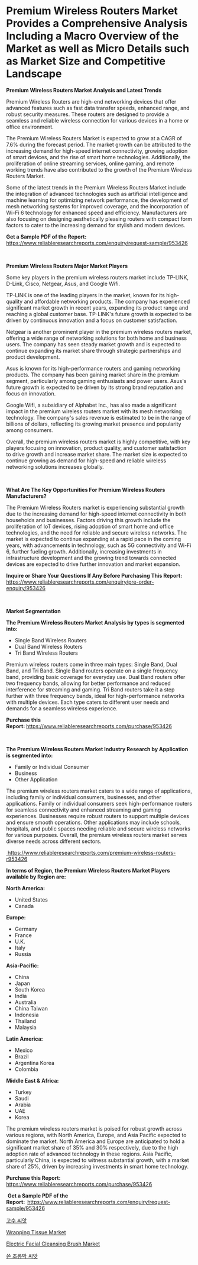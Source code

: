<p><h1>Premium Wireless Routers Market Provides a Comprehensive Analysis Including a Macro Overview of the Market as well as Micro Details such as Market Size and Competitive Landscape</h1></p><p><strong>Premium Wireless Routers Market Analysis and Latest Trends</strong></p>
<p><p>Premium Wireless Routers are high-end networking devices that offer advanced features such as fast data transfer speeds, enhanced range, and robust security measures. These routers are designed to provide a seamless and reliable wireless connection for various devices in a home or office environment.</p><p>The Premium Wireless Routers Market is expected to grow at a CAGR of 7.6% during the forecast period. The market growth can be attributed to the increasing demand for high-speed internet connectivity, growing adoption of smart devices, and the rise of smart home technologies. Additionally, the proliferation of online streaming services, online gaming, and remote working trends have also contributed to the growth of the Premium Wireless Routers Market.</p><p>Some of the latest trends in the Premium Wireless Routers Market include the integration of advanced technologies such as artificial intelligence and machine learning for optimizing network performance, the development of mesh networking systems for improved coverage, and the incorporation of Wi-Fi 6 technology for enhanced speed and efficiency. Manufacturers are also focusing on designing aesthetically pleasing routers with compact form factors to cater to the increasing demand for stylish and modern devices.</p></p>
<p><strong>Get a Sample PDF of the Report:&nbsp;</strong> <a href="https://www.reliableresearchreports.com/enquiry/request-sample/953426">https://www.reliableresearchreports.com/enquiry/request-sample/953426</a></p>
<p>&nbsp;</p>
<p><strong>Premium Wireless Routers Major Market Players</strong></p>
<p><p>Some key players in the premium wireless routers market include TP-LINK, D-Link, Cisco, Netgear, Asus, and Google Wifi.</p><p>TP-LINK is one of the leading players in the market, known for its high-quality and affordable networking products. The company has experienced significant market growth in recent years, expanding its product range and reaching a global customer base. TP-LINK's future growth is expected to be driven by continuous innovation and a focus on customer satisfaction.</p><p>Netgear is another prominent player in the premium wireless routers market, offering a wide range of networking solutions for both home and business users. The company has seen steady market growth and is expected to continue expanding its market share through strategic partnerships and product development.</p><p>Asus is known for its high-performance routers and gaming networking products. The company has been gaining market share in the premium segment, particularly among gaming enthusiasts and power users. Asus's future growth is expected to be driven by its strong brand reputation and focus on innovation.</p><p>Google Wifi, a subsidiary of Alphabet Inc., has also made a significant impact in the premium wireless routers market with its mesh networking technology. The company's sales revenue is estimated to be in the range of billions of dollars, reflecting its growing market presence and popularity among consumers.</p><p>Overall, the premium wireless routers market is highly competitive, with key players focusing on innovation, product quality, and customer satisfaction to drive growth and increase market share. The market size is expected to continue growing as demand for high-speed and reliable wireless networking solutions increases globally.</p></p>
<p>&nbsp;</p>
<p><strong>What Are The Key Opportunities For Premium Wireless Routers Manufacturers?</strong></p>
<p><p>The Premium Wireless Routers market is experiencing substantial growth due to the increasing demand for high-speed internet connectivity in both households and businesses. Factors driving this growth include the proliferation of IoT devices, rising adoption of smart home and office technologies, and the need for reliable and secure wireless networks. The market is expected to continue expanding at a rapid pace in the coming years, with advancements in technology, such as 5G connectivity and Wi-Fi 6, further fueling growth. Additionally, increasing investments in infrastructure development and the growing trend towards connected devices are expected to drive further innovation and market expansion.</p></p>
<p><strong>Inquire or Share Your Questions If Any Before Purchasing This Report:</strong> <a href="https://www.reliableresearchreports.com/enquiry/pre-order-enquiry/953426">https://www.reliableresearchreports.com/enquiry/pre-order-enquiry/953426</a></p>
<p>&nbsp;</p>
<p><strong>Market Segmentation</strong></p>
<p><strong>The Premium Wireless Routers Market Analysis by types is segmented into:</strong></p>
<p><ul><li>Single Band Wireless Routers</li><li>Dual Band Wireless Routers</li><li>Tri Band Wireless Routers</li></ul></p>
<p><p>Premium wireless routers come in three main types: Single Band, Dual Band, and Tri Band. Single Band routers operate on a single frequency band, providing basic coverage for everyday use. Dual Band routers offer two frequency bands, allowing for better performance and reduced interference for streaming and gaming. Tri Band routers take it a step further with three frequency bands, ideal for high-performance networks with multiple devices. Each type caters to different user needs and demands for a seamless wireless experience.</p></p>
<p><strong>Purchase this Report:&nbsp;</strong><a href="https://www.reliableresearchreports.com/purchase/953426">https://www.reliableresearchreports.com/purchase/953426</a></p>
<p>&nbsp;</p>
<p><strong>The Premium Wireless Routers Market Industry Research by Application is segmented into:</strong></p>
<p><ul><li>Family or Individual Consumer</li><li>Business</li><li>Other Application</li></ul></p>
<p><p>The premium wireless routers market caters to a wide range of applications, including family or individual consumers, businesses, and other applications. Family or individual consumers seek high-performance routers for seamless connectivity and enhanced streaming and gaming experiences. Businesses require robust routers to support multiple devices and ensure smooth operations. Other applications may include schools, hospitals, and public spaces needing reliable and secure wireless networks for various purposes. Overall, the premium wireless routers market serves diverse needs across different sectors.</p></p>
<p><a href="https://www.reliableresearchreports.com/premium-wireless-routers-r953426">&nbsp;https://www.reliableresearchreports.com/premium-wireless-routers-r953426</a></p>
<p><strong>In terms of Region, the Premium Wireless Routers Market Players available by Region are:</strong></p>
<p>
    <p> <strong> North America: </strong>
        <ul>
            <li>United States</li>
            <li>Canada</li>
        </ul>
        </p> 
    <p> <strong> Europe: </strong>
        <ul>
            <li>Germany</li>
            <li>France</li>
            <li>U.K.</li>
            <li>Italy</li>
            <li>Russia</li>
        </ul>
        </p> 
    <p> <strong> Asia-Pacific: </strong>
        <ul>
            <li>China</li>
            <li>Japan</li>
            <li>South Korea</li>
            <li>India</li>
            <li>Australia</li>
            <li>China Taiwan</li>
            <li>Indonesia</li>
            <li>Thailand</li>
            <li>Malaysia</li>
        </ul>
        </p> 
    <p> <strong> Latin America: </strong>
        <ul>
            <li>Mexico</li>
            <li>Brazil</li>
            <li>Argentina Korea</li>
            <li>Colombia</li>
        </ul>
        </p> 
    <p> <strong> Middle East & Africa: </strong>
        <ul>
            <li>Turkey</li>
            <li>Saudi</li>
            <li>Arabia</li>
            <li>UAE</li>
            <li>Korea</li>
        </ul>
    </p>
    </p>
<p><p>The premium wireless routers market is poised for robust growth across various regions, with North America, Europe, and Asia Pacific expected to dominate the market. North America and Europe are anticipated to hold a significant market share of 35% and 30% respectively, due to the high adoption rate of advanced technology in these regions. Asia Pacific, particularly China, is expected to witness substantial growth, with a market share of 25%, driven by increasing investments in smart home technology.</p></p>
<p><strong>Purchase this Report: </strong><a href="https://www.reliableresearchreports.com/purchase/953426">https://www.reliableresearchreports.com/purchase/953426</a></p>
<p>&nbsp;<strong>Get a Sample PDF of the Report:&nbsp;&nbsp;</strong><a href="https://www.reliableresearchreports.com/enquiry/request-sample/953426">https://www.reliableresearchreports.com/enquiry/request-sample/953426</a></p>
<p><strong></strong></p>
<p><p><a href="https://github.com/TimmyMann6767/Market-Research-Report-List-1/blob/main/289899952750.md">고수 씨앗</a></p><p><a href="https://www.linkedin.com/pulse/wrapping-tissue-market-trends-analysis-forecasted-period-xad1c?trackingId=W9bJo1%2B9rzndm8Mq%2BPjxSQ%3D%3D">Wrapping Tissue Market</a></p><p><a href="https://www.linkedin.com/pulse/electric-facial-cleansing-brush-market-size-reveals-cli5c?trackingId=H0ekSyFrUNQX9HpV4WiFCA%3D%3D">Electric Facial Cleansing Brush Market</a></p><p><a href="https://github.com/khytkeqagplkzqvh/Market-Research-Report-List-2/blob/main/559175452749.md">쓴 조롱박 씨앗</a></p></p>